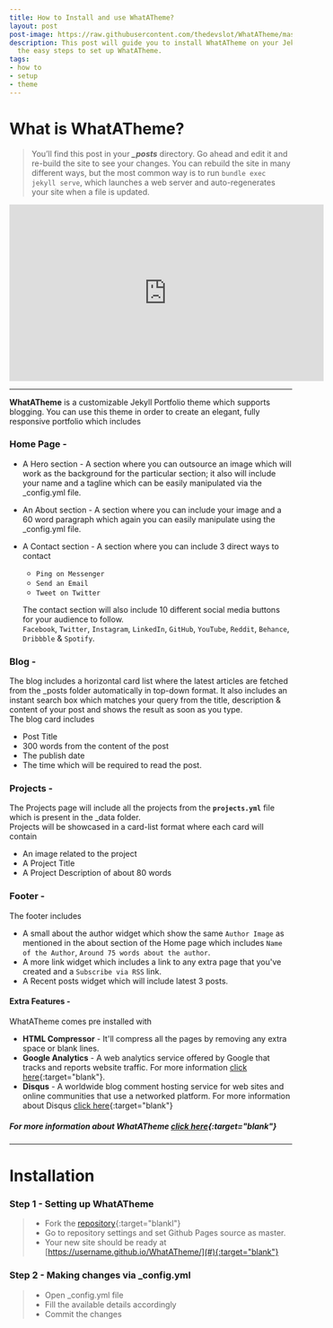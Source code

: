 ```yaml
---
title: How to Install and use WhatATheme?
layout: post
post-image: https://raw.githubusercontent.com/thedevslot/WhatATheme/master/assets/images/How%20to%20install%20and%20use%20WhatATheme.png?token=AHMQUEPHRKQFL5FS624RDJ26Z64HK
description: This post will guide you to install WhatATheme on your Jekyll site, follow
  the easy steps to set up WhatATheme.
tags:
- how to
- setup
- theme
---
```


# What is WhatATheme?

> You’ll find this post in your ***_posts*** directory. Go ahead and edit it and re-build the site to see your changes.
> You can rebuild the site in many different ways, but the most common way is to run `bundle exec jekyll serve`, which launches a web server and auto-regenerates your site when a file is updated.

<iframe width="560" height="315" src="https://www.youtube.com/embed/VfPa2c9kwhQ" frameborder="0" allow="accelerometer; autoplay; encrypted-media; gyroscope; picture-in-picture" allowfullscreen></iframe>

---

**WhatATheme** is a customizable Jekyll Portfolio theme which supports blogging. You can use this theme in order to create an elegant, fully responsive portfolio which includes

### Home Page -

* A Hero section - A section where you can outsource an image which will work as the background for the particular section; it also will include your name and a tagline which can be easily manipulated via the _config.yml file.
* An About section - A section where you can include your image and a 60 word paragraph which again you can easily manipulate using the _config.yml file.
* A Contact section - A section where you can include 3 direct ways to contact<br>
  * `Ping on Messenger`
  * `Send an Email`
  * `Tweet on Twitter`

  The contact section will also include 10 different social media buttons for your audience to follow.<br>
`Facebook`, `Twitter`, `Instagram`, `LinkedIn`, `GitHub`, `YouTube`, `Reddit`, `Behance`, `Dribbble` & `Spotify`.

### Blog -

The blog includes a horizontal card list where the latest articles are fetched from the _posts folder automatically in top-down format. It also includes an instant search box which matches your query from the title, description & content of your post and shows the result as soon as you type.<br>
The blog card includes

* Post Title
* 300 words from the content of the post
* The publish date
* The time which will be required to read the post.

### Projects -

The Projects page will include all the projects from the **`projects.yml`** file which is present in the _data folder.<br>
Projects will be showcased in a card-list format where each card will contain

* An image related to the project
* A Project Title
* A Project Description of about 80 words

### Footer -

The footer includes

* A small about the author widget which show the same `Author Image` as mentioned in the about section of the Home page which includes `Name of the Author`, `Around 75 words about the author`.
* A more link widget which includes a link to any extra page that you've created and a `Subscribe via RSS` link.
* A Recent posts widget which will include latest 3 posts.

#### Extra Features -

WhatATheme comes pre installed with

* **HTML Compressor** - It'll compress all the pages by removing any extra space or blank lines.
* **Google Analytics** - A web analytics service offered by Google that tracks and reports website traffic. For more information [click here](https://analytics.google.com){:target="blank"}.
* **Disqus** - A worldwide blog comment hosting service for web sites and online communities that use a networked platform. For more information about Disqus [click here](https://help.disqus.com/en/articles/1717053-what-is-disqus){:target="blank"}

##### For more information about WhatATheme [click here](https://github.com/thedevslot/WhatATheme/blob/gh-pages/README.md){:target="blank"}

---

# Installation

### Step 1 - Setting up WhatATheme

> * Fork the [repository](https://github.com/thedevslot/WhatATheme/tree/master){:target="blankl"}
> * Go to repository settings and set Github Pages source as master.
> * Your new site should be ready at [https://username.github.io/WhatATheme/](#){:target="blank"}

### Step 2 - Making changes via **_config.yml**

> * Open _config.yml file
> * Fill the available details accordingly
> * Commit the changes

